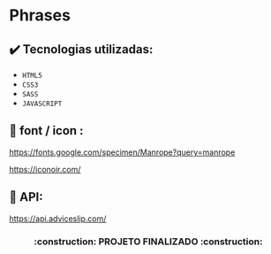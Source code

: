 # Phrases

## ✔️ Tecnologias utilizadas:

- ``HTML5``
- ``CSS3``
- ``SASS``
- ``JAVASCRIPT``

## :paperclip: font / icon :

https://fonts.google.com/specimen/Manrope?query=manrope

https://iconoir.com/

## :paperclip: API:

https://api.adviceslip.com/

<h3 align="center">
  :construction: PROJETO FINALIZADO :construction:
</h3>
